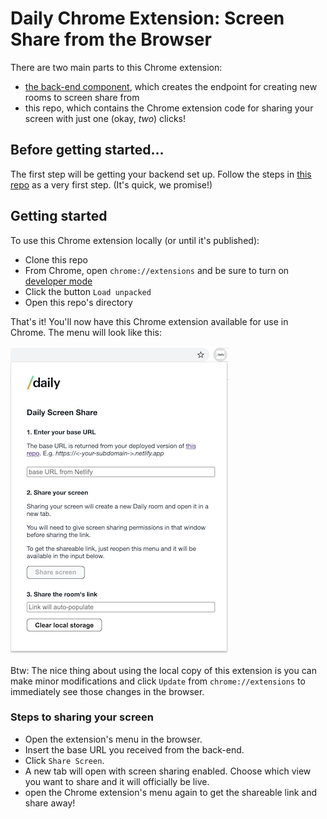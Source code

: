 # Daily Chrome Extension: Screen Share from the Browser

There are two main parts to this Chrome extension:

- [the back-end component](https://github.com/daily-demos/prebuilt-and-serverless), which creates the endpoint for creating new rooms to screen share from 
- this repo, which contains the Chrome extension code for sharing your screen with just one (okay, *two*) clicks!

## Before getting started...
The first step will be getting your backend set up. Follow the steps in [this repo](https://github.com/daily-demos/prebuilt-and-serverless) as a very first step. (It's quick, we promise!)

## Getting started

To use this Chrome extension locally (or until it's published):

- Clone this repo 
- From Chrome, open `chrome://extensions` and be sure to turn on [developer mode](https://developer.chrome.com/extensions/faq#faq-dev-01)
- Click the button `Load unpacked`
- Open this repo's directory

That's it! You'll now have this Chrome extension available for use in Chrome. The menu will look like this:

![pop-up](./extension-menu.png)

Btw: The nice thing about using the local copy of this extension is you can make minor modifications and click `Update` from `chrome://extensions` to immediately see those changes in the browser.

### Steps to sharing your screen
- Open the extension's menu in the browser.
- Insert the base URL you received from the back-end.
- Click `Share Screen`.
- A new tab will open with screen sharing enabled. Choose which view you want to share and it will officially be live.
- open the Chrome extension's menu again to get the shareable link and share away!


